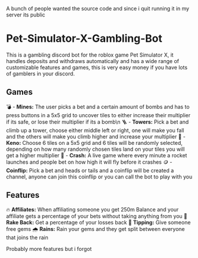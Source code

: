 A bunch of people wanted the source code and since i quit running it in my server its public

# Pet-Simulator-X-Gambling-Bot
This is a gambling discord bot for the roblox game Pet Simulator X, it handles deposits and withdraws automatically and has a wide range of customizable features and games, this is very easy money if you have lots of gamblers in your discord.

## Games

💣 - **Mines:** The user picks a bet and a certain amount of bombs and has to press buttons in a 5x5 grid to uncover tiles to either increase their multiplier if its safe, or lose their multiplier if its a bomb\n
🪜 - **Towers:** Pick a bet and climb up a tower, choose either middle left or right, one will make you fall and the others will make you climb higher and increase your multiplier
💎 - **Keno:** Choose 6 tiles on a 5x5 grid and 6 tiles will be randomly selected, depending on how many randomly chosen tiles land on your tiles you will get a higher multiplier
🚀 - **Crash:** A live game where every minute a rocket launches and people bet on how high it will fly before it crashes
🪙 - **Coinflip:** Pick a bet and heads or tails and a coinflip will be created a channel, anyone can join this coinflip or you can call the bot to play with you

## Features

🔥 **Affiliates:** When affiliating someone you get 250m Balance and your affiliate gets a percentage of your bets without taking anything from you
💎 **Rake Back:** Get a percentage of your losses back
💖 **Tipping:** Give someone free gems
🌧️ **Rains:** Rain your gems and they get split between everyone that joins the rain

Probably more features but i forgot
